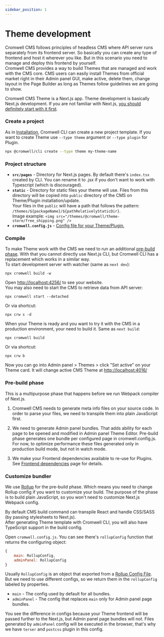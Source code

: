 ```yaml
---
sidebar_position: 1
---
```


# Theme development

Cromwell CMS follows principles of headless CMS where API server runs separately from its frontend server. So basically you can create any type of frontend and host it wherever you like. But in this scenario you need to manage and deploy this frontend by yourself.  
Cromwell CMS provides a way to build Themes that are managed and work with the CMS core. CMS users can easily install Themes from official market right in their Admin panel GUI, make active, delete them, change layout in the Page Builder as long as Themes follow guidelines we are going to show.  

Cromwell CMS Theme is a Next.js app. Theme development is basically Next.js development. If you are not familiar with Next.js, [you should definitely start with it first](https://nextjs.org/docs/getting-started).   


### Create a project

As in [Installation](/docs/overview/installation#4-cromwell-cli), Cromwell CLI can create a new project template. If you want to create Theme use `--type theme` argument or `--type plugin` for Plugin.  
```sh
npx @cromwell/cli create --type theme my-theme-name
```

### Project structure

- **`src/pages`** - Directory for Next.js pages. By default there's `index.tsx` created by CLI. You can rename it to .jsx if you don't want to work with Typescript (which is discouraged).
- **`static`** - Directory for static files your theme will use. Files from this directory will be copied into `public` directory of the CMS on Theme/Plugin installation/update.  
Your files in the `public` will have a path that follows the pattern: `/themes/${packageName}/${pathRelativelyStaticDir}`.  
Image example:  `<img src="/themes/@cromwell/theme-store/free_shipping.png" />`
- **`cromwell.config.js`** - [Config file for your Theme/Plugin.](/docs/development/module-config)  


### Compile

To make Theme work with the CMS we need to run an additional [pre-build phase](#pre-build-phase). With that you cannot directly use Next.js CLI, but Cromwell CLI has a replacement which works in a similar way.  
To start development server with watcher (same as `next dev`):
```
npx cromwell build -w
```
Open [http://localhost:4256/](http://localhost:4256/) to see your website.  
You may also need to start the CMS to retrieve data from API server:
```
npx cromwell start --detached 
```
Or via shortcut:
```
npx crw s -d
```
   
When your Theme is ready and you want to try it with the CMS in a production environment, your need to build it. Same as `next build`:
```
npx cromwell build
```
Or via shortcut:
```
npx crw b
```
Now you can go into Admin panel > Themes > click "Set active" on your Theme card. It will change active CMS Theme at [http://localhost:4016/](http://localhost:4016/)


### Pre-build phase

This is a multipurpose phase that happens before we run Webpack compiler of Next.js.

1. Cromwell CMS needs to generate meta info files on your source code. In order to parse your files, we need to transpile them into plain JavaScript first.

2. We need to generate Admin panel bundles. That adds ability for each page to be opened and modified in Admin panel Theme Editor. Pre-build phase generates one bundle per configured page in cromwell.config.js. For now, to optimize performance these files generated only in production build mode, but not in watch mode.

3. We make your Frontend dependencies available to re-use for Plugins. See [Frontend dependencies](#todo) page for details.


### Customize bundler

We use [Rollup](https://rollupjs.org) for the pre-build phase. Which means you need to change Rollup config if you want to customize your build. The purpose of the phase is to build plain JavaScript, so you won't need to customize Next.js Webpack config.  

By default CMS build command can transpile React and handle CSS/SASS (by passing stylesheets to Next.js).  
After generating Theme template with Cromwell CLI, you will also have TypeScript support in the build config.

Open `cromwell.config.js`. You can see there's `rollupConfig` function that returns the configuring object: 
```JavaScript
{
    main: RollupConfig,
    adminPanel: RollupConfig
}
```
Usually `RollupConfig` is an object that exported from a [Rollup Config File](https://rollupjs.org/guide/en/#configuration-files). But we need to use different configs, so we return them in the `rollupConfig` labeled by properties.
- `main` - The config used by default for all bundles.
- `adminPanel` - The config that replaces `main` only for Admin panel page bundles.

You see the difference in configs because your Theme frontend will be passed further to the Next.js, but Admin panel page bundles will not. Files generated by `adminPanel` config will be executed in the browser, that's why we have `terser` and `postcss` plugin in this config.  


